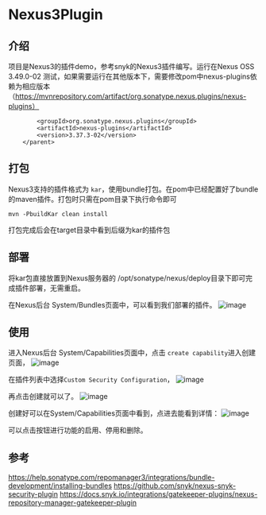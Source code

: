 # Nexus3Plugin
## 介绍
项目是Nexus3的插件demo，参考snyk的Nexus3插件编写。运行在Nexus OSS 3.49.0-02 测试，如果需要运行在其他版本下，需要修改pom中nexus-plugins依赖为相应版本（https://mvnrepository.com/artifact/org.sonatype.nexus.plugins/nexus-plugins）

````<parent>
        <groupId>org.sonatype.nexus.plugins</groupId>
        <artifactId>nexus-plugins</artifactId>
        <version>3.37.3-02</version>
    </parent>
````
## 打包
Nexus3支持的插件格式为 `kar`，使用bundle打包。在pom中已经配置好了bundle的maven插件。打包时只需在pom目录下执行命令即可
````
mvn -PbuildKar clean install
````
打包完成后会在target目录中看到后缀为kar的插件包

## 部署
将kar包直接放置到Nexus服务器的 /opt/sonatype/nexus/deploy目录下即可完成插件部署，无需重启。

在Nexus后台 System/Bundles页面中，可以看到我们部署的插件。
![image](https://github.com/tiaotiao97/Nexus3Plugin/assets/20039777/6b09bf38-d0da-4af1-b6b2-7773d10c4edd)


## 使用

进入Nexus后台 System/Capabilities页面中，点击 `create capability`进入创建页面，
![image](https://github.com/tiaotiao97/Nexus3Plugin/assets/20039777/99ec2958-b199-42b7-a420-747ee4ac18db)


在插件列表中选择`Custom Security Configuration`，
![image](https://github.com/tiaotiao97/Nexus3Plugin/assets/20039777/0fe9529b-d1b2-4cc8-867b-16373e055020)


再点击创建就可以了。
![image](https://github.com/tiaotiao97/Nexus3Plugin/assets/20039777/4411e388-eb7d-45e5-8b75-837262b11efc)


创建好可以在System/Capabilities页面中看到，点进去能看到详情：
![image](https://github.com/tiaotiao97/Nexus3Plugin/assets/20039777/c1702800-9042-4925-87c2-9caeb26f20fd)

可以点击按钮进行功能的启用、停用和删除。


## 参考
https://help.sonatype.com/repomanager3/integrations/bundle-development/installing-bundles
https://github.com/snyk/nexus-snyk-security-plugin
https://docs.snyk.io/integrations/gatekeeper-plugins/nexus-repository-manager-gatekeeper-plugin
